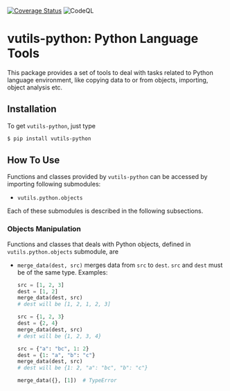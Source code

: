 [![Coverage Status](https://coveralls.io/repos/github/i386x/vutils-python/badge.svg?branch=main)](https://coveralls.io/github/i386x/vutils-python?branch=main)
![CodeQL](https://github.com/i386x/vutils-python/actions/workflows/codeql.yml/badge.svg)

# vutils-python: Python Language Tools

This package provides a set of tools to deal with tasks related to Python
language environment, like copying data to or from objects, importing, object
analysis etc.

## Installation

To get `vutils-python`, just type
```sh
$ pip install vutils-python
```

## How To Use

Functions and classes provided by `vutils-python` can be accessed by importing
following submodules:
* `vutils.python.objects`

Each of these submodules is described in the following subsections.

### Objects Manipulation

Functions and classes that deals with Python objects, defined in
`vutils.python.objects` submodule, are
* `merge_data(dest, src)` merges data from `src` to `dest`. `src` and `dest`
  must be of the same type. Examples:
  ```python
  src = [1, 2, 3]
  dest = [1, 2]
  merge_data(dest, src)
  # dest will be [1, 2, 1, 2, 3]

  src = {1, 2, 3}
  dest = {2, 4}
  merge_data(dest, src)
  # dest will be {1, 2, 3, 4}

  src = {"a": "bc", 1: 2}
  dest = {1: "a", "b": "c"}
  merge_data(dest, src)
  # dest will be {1: 2, "a": "bc", "b": "c"}

  merge_data({}, [1])  # TypeError
  ```
